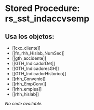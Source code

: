 # Stored Procedure: rs_sst_indaccvsemp

## Usa los objetos:
- [[cxc_cliente]]
- [[fn_rhh_Hislab_NumSec]]
- [[gth_accidente]]
- [[GTH_IndicadorDet]]
- [[GTH_IndicadoresGH]]
- [[GTH_IndicadorHistorico]]
- [[rhh_Convenio]]
- [[rhh_EmpConv]]
- [[rhh_emplea]]
- [[rhh_hislab]]

*No code available.*
